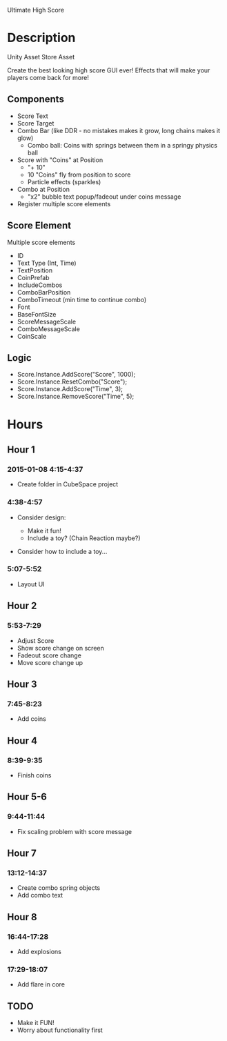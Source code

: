 Ultimate High Score

# Description

Unity Asset Store Asset

Create the best looking high score GUI ever!
Effects that will make your players come back for more!

## Components

- Score Text
- Score Target
- Combo Bar (like DDR - no mistakes makes it grow, long chains makes it glow)
	- Combo ball: Coins with springs between them in a springy physics ball
- Score with "Coins" at Position
	- "+ 10"
	- 10 "Coins" fly from position to score
	- Particle effects (sparkles)
- Combo at Position
	- "x2" bubble text popup/fadeout under coins message
- Register multiple score elements

## Score Element

Multiple score elements

- ID
- Text Type (Int, Time)
- TextPosition
- CoinPrefab
- IncludeCombos
- ComboBarPosition
- ComboTimeout (min time to continue combo)
- Font
- BaseFontSize
- ScoreMessageScale
- ComboMessageScale
- CoinScale


## Logic

- Score.Instance.AddScore("Score", 1000);
- Score.Instance.ResetCombo("Score");
- Score.Instance.AddScore("Time", 3);
- Score.Instance.RemoveScore("Time", 5); 


# Hours

## Hour 1

### 2015-01-08 4:15-4:37

- Create folder in CubeSpace project

### 4:38-4:57

- Consider design:
	- Make it fun!
	- Include a toy? (Chain Reaction maybe?)

- Consider how to include a toy...

### 5:07-5:52

- Layout UI

## Hour 2

### 5:53-7:29

- Adjust Score
- Show score change on screen
- Fadeout score change
- Move score change up

## Hour 3

### 7:45-8:23

- Add coins

## Hour 4

### 8:39-9:35

- Finish coins

## Hour 5-6

### 9:44-11:44

- Fix scaling problem with score message

## Hour 7

### 13:12-14:37

- Create combo spring objects
- Add combo text

## Hour 8

### 16:44-17:28

- Add explosions

### 17:29-18:07

- Add flare in core


## TODO

- Make it FUN!
- Worry about functionality first 
